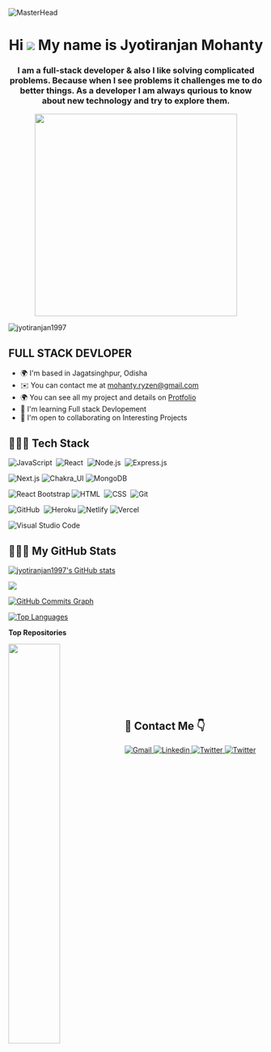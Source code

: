 ![MasterHead](https://developerariyan.com/wp-content/uploads/2021/03/coming_soon.gif)
<h1 align="center">Hi  <img src="https://user-images.githubusercontent.com/18350557/176309783-0785949b-9127-417c-8b55-ab5a4333674e.gif" /> My name is Jyotiranjan Mohanty</h1>
<h3 align="center">I am a full-stack developer & also I like solving complicated problems. Because when I see problems it challenges me to do better things. As a developer I am always qurious to know about new technology and try to explore them.  </h3>
<p align="center"><img  width="400" src="https://camo.githubusercontent.com/8bf6f6d78abc81fcf9c49f10649423e73ea44bc248e83aaae8759d401c829a84/68747470733a2f2f70687973696373677572756b756c2e66696c65732e776f726470726573732e636f6d2f323031392f30322f6368617261637465722d312e676966"/img> </p>
<p align="left"> <img src="https://komarev.com/ghpvc/?username=jyotiranjan1997&label=Profile%20views&color=0e75b6&style=flat" alt="jyotiranjan1997" /> </p>


FULL STACK DEVLOPER
-------------------

* 🌍  I'm based in Jagatsinghpur, Odisha
* ✉️  You can contact me at [mohanty.ryzen@gmail.com](mailto:mohanty.ryzen@gmail.com)
* 🌍  You can see all my project and details on <a href="https://jyotiranjan1997.github.io">Protfolio </a> 
* 🧠  I'm learning Full stack Devlopement
* 🤝  I'm open to collaborating on Interesting Projects

## 👨🏻‍💻 Tech Stack
![JavaScript](https://img.shields.io/badge/-JavaScript-05122A?style=flat&logo=javascript)&nbsp;
![React](https://img.shields.io/badge/-React-05122A?style=flat&logo=react)&nbsp;
![Node.js](https://img.shields.io/badge/-Node.js-05122A?style=flat&logo=node.js)&nbsp;
![Express.js](https://img.shields.io/badge/-Express-black?style=flat-square&logo=expressjs)

![Next.js](https://img.shields.io/badge/-Next-black?style=flat-square&logo=Next.js)
![Chakra_UI](https://img.shields.io/badge/-Material_UI-black?style=flat-square&logo=material-ui)
![MongoDB](https://img.shields.io/badge/-MongoDB-black?style=flat-square&logo=mongodb)

![React Bootstrap](https://img.shields.io/badge/-Bootstrap-05122A?style=flat&logo=bootstrap&logoColor=563D7C)
![HTML](https://img.shields.io/badge/-HTML-05122A?style=flat&logo=HTML5)&nbsp;
![CSS](https://img.shields.io/badge/-CSS-05122A?style=flat&logo=CSS3&logoColor=1572B6)&nbsp;
![Git](https://img.shields.io/badge/-Git-05122A?style=flat&logo=git)&nbsp;

![GitHub](https://img.shields.io/badge/-GitHub-05122A?style=flat&logo=github)&nbsp;
![Heroku](https://img.shields.io/badge/-Heroku-black?style=flat-square&logo=heroku)
![Netlify](https://img.shields.io/badge/-Netlify-black?style=flat-square&logo=netlify)
![Vercel](https://img.shields.io/badge/-Vercel-black?style=flat-square&logo=vercel)

![Visual Studio Code](https://img.shields.io/badge/-Visual%20Studio%20Code-05122A?style=flat&logo=visual-studio-code&logoColor=007ACC)&nbsp;






## 👨🏻‍💻 My GitHub Stats

<a href="http://www.github.com/jyotiranjan1997"><img src="https://github-readme-stats.vercel.app/api?username=jyotiranjan1997&show_icons=true&hide=&count_private=true&title_color=f97316&text_color=ffffff&icon_color=84cc16&bg_color=1c1917&hide_border=true&show_icons=true" alt="jyotiranjan1997's GitHub stats" /></a>

<a href="http://www.github.com/jyotiranjan1997"><img src="https://github-readme-streak-stats.herokuapp.com/?user=jyotiranjan1997&stroke=ffffff&background=1c1917&ring=f97316&fire=f97316&currStreakNum=ffffff&currStreakLabel=f97316&sideNums=ffffff&sideLabels=ffffff&dates=ffffff&hide_border=true" /></a>

<a href="http://www.github.com/jyotiranjan1997"><img src="https://activity-graph.herokuapp.com/graph?username=jyotiranjan1997&bg_color=1c1917&color=ffffff&line=84cc16&point=ffffff&area_color=1c1917&area=true&hide_border=true&custom_title=GitHub%20Commits%20Graph" alt="GitHub Commits Graph" /></a>

<a href="https://github.com/jyotiranjan1997" align="left"><img src="https://github-readme-stats.vercel.app/api/top-langs/?username=jyotiranjan1997&langs_count=10&title_color=f97316&text_color=ffffff&icon_color=84cc16&bg_color=1c1917&hide_border=true&locale=en&custom_title=Top%20%Languages" alt="Top Languages" /></a>

<b>Top Repositories</b>

<div width="100%" align="center"><a href="https://github.com/jyotiranjan1997/-dull-letter-5131" align="left"><img align="left" width="45%" src="https://github-readme-stats.vercel.app/api/pin/?username=jyotiranjan1997&repo=UrbanCompany-clone&title_color=f97316&text_color=ffffff&icon_color=84cc16&bg_color=1c1917&hide_border=true&locale=en" /></a></div><br /><br /><br /><br /><br /><br /><br />

  

## 📩 Contact Me 👇

<a href="mohanty.ryzen@gmail.com">
    <img src="https://img.shields.io/badge/Gmail-D14836?style=for-the-badge&logo=gmail&logoColor=white" alt="Gmail"/>
</a>
<a href="https://www.linkedin.com/in/jyoti-ranjan-mohanty-81a240193/">
    <img src="https://img.shields.io/badge/LinkedIn-0077B5?style=for-the-badge&logo=linkedin&logoColor=white" alt="Linkedin"/>
</a>
<a href="https://twitter.com/JYOTIRA38754604">
    <img src="https://img.shields.io/badge/Twitter-1DA1F2?style=for-the-badge&logo=twitter&logoColor=white" alt="Twitter"/>
</a>
<a href="https://stackoverflow.com/users/20256518">
    <img src="https://img.shields.io/badge/-Stackoverflow-FE7A16?style=for-the-badge&logo=stack-overflow&logoColor=white" alt="Twitter"/>
</a>

<!---
jyotiranjan1997/jyotiranjan1997 is a ✨ special ✨ repository because its `README.md` (this file) appears on your GitHub profile.
You can click the Preview link to take a look at your changes.
--->
